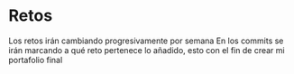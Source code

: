 # Retos
Los retos irán cambiando progresivamente por semana
En los commits se irán marcando a qué reto pertenece lo añadido, 
esto con el fin de crear mi portafolio final
